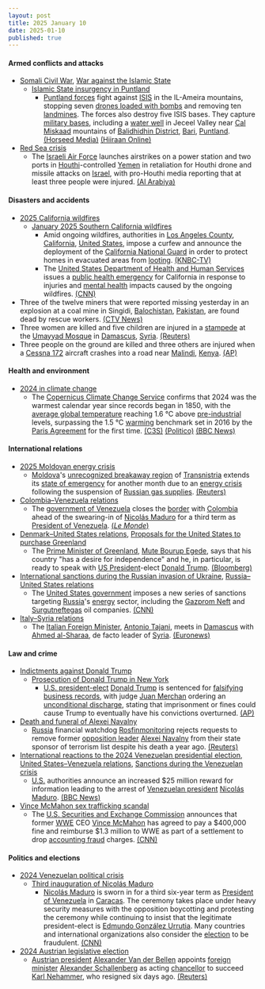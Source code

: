 ```yaml
---
layout: post
title: 2025 January 10
date: 2025-01-10
published: true
---
```



#### Armed conflicts and attacks

* [Somali Civil War](https://en.wikipedia.org/wiki/Somali_Civil_War_%282009%E2%80%93present%29 "Somali Civil War (2009–present)"), [War against the Islamic State](https://en.wikipedia.org/wiki/War_against_the_Islamic_State "War against the Islamic State")
  * [Islamic State insurgency in Puntland](https://en.wikipedia.org/wiki/Islamic_State_insurgency_in_Puntland "Islamic State insurgency in Puntland")
    * [Puntland forces](https://en.wikipedia.org/wiki/Puntland_Security_Force "Puntland Security Force") fight against [ISIS](https://en.wikipedia.org/wiki/Islamic_State_%E2%80%93_Somalia_Province "Islamic State – Somalia Province") in the IL-Ameira mountains, stopping seven [drones loaded with bombs](https://en.wikipedia.org/wiki/Loitering_munition "Loitering munition") and removing ten [landmines](https://en.wikipedia.org/wiki/Landmines "Landmines"). The forces also destroy five ISIS bases. They capture [military bases](https://en.wikipedia.org/wiki/Military_bases "Military bases"), including a [water well](https://en.wikipedia.org/wiki/Water_well "Water well") in Jeceel Valley near [Cal Miskaad](https://en.wikipedia.org/wiki/Cal_Miskaad "Cal Miskaad") mountains of [Balidhidhin District](https://en.wikipedia.org/wiki/Balidhidhin_District "Balidhidhin District"), [Bari](https://en.wikipedia.org/wiki/Bari%2C_Somalia "Bari, Somalia"), [Puntland](https://en.wikipedia.org/wiki/Puntland "Puntland"). [(Horseed Media)](https://horseedmedia.net/puntland-forces-gain-ground-in-offensive-against-isis-stronghold/398718/) [(Hiiraan Online)](https://www.hiiraan.com/news/2025/Jan/wararka_maanta10-188970.htm?utm_source=hiiraan&utm_medium=WararkaMaantaFront)
* [Red Sea crisis](https://en.wikipedia.org/wiki/Red_Sea_crisis "Red Sea crisis")
  * The [Israeli Air Force](https://en.wikipedia.org/wiki/Israeli_Air_Force "Israeli Air Force") launches airstrikes on a power station and two ports in [Houthi](https://en.wikipedia.org/wiki/Houthi "Houthi")-controlled [Yemen](https://en.wikipedia.org/wiki/Yemen "Yemen") in retaliation for Houthi drone and missile attacks on [Israel](https://en.wikipedia.org/wiki/Israel "Israel"), with pro-Houthi media reporting that at least three people were injured. [(Al Arabiya)](https://english.alarabiya.net/News/gulf/2025/01/10/security-firm-says-airstrikes-reported-in-houthi-controlled-yemen-including-oil-port)

#### Disasters and accidents

* [2025 California wildfires](https://en.wikipedia.org/wiki/2025_California_wildfires "2025 California wildfires")
  * [January 2025 Southern California wildfires](https://en.wikipedia.org/wiki/January_2025_Southern_California_wildfires "January 2025 Southern California wildfires")
    * Amid ongoing wildfires, authorities in [Los Angeles County](https://en.wikipedia.org/wiki/Los_Angeles_County "Los Angeles County"), [California](https://en.wikipedia.org/wiki/California "California"), [United States](https://en.wikipedia.org/wiki/United_States "United States"), impose a curfew and announce the deployment of the [California National Guard](https://en.wikipedia.org/wiki/California_National_Guard "California National Guard") in order to protect homes in evacuated areas from [looting](https://en.wikipedia.org/wiki/Looting "Looting"). [(KNBC-TV)](https://www.nbclosangeles.com/news/california-wildfires/curfew-la-county-wildfires/3600157/)
    * The [United States Department of Health and Human Services](https://en.wikipedia.org/wiki/United_States_Department_of_Health_and_Human_Services "United States Department of Health and Human Services") issues a [public health emergency](https://en.wikipedia.org/wiki/Public_health_emergency_%28United_States%29 "Public health emergency (United States)") for California in response to injuries and [mental health](https://en.wikipedia.org/wiki/Mental_health "Mental health") impacts caused by the ongoing wildfires. [(CNN)](https://www.cnn.com/weather/live-news/los-angeles-wildfires-palisades-eaton-california-01-10-25-hnk/index.html)
* Three of the twelve miners that were reported missing yesterday in an explosion at a coal mine in Singidi, [Balochistan](https://en.wikipedia.org/wiki/Balochistan%2C_Pakistan "Balochistan, Pakistan"), [Pakistan](https://en.wikipedia.org/wiki/Pakistan "Pakistan"), are found dead by rescue workers. [(CTV News)](https://www.ctvnews.ca/world/bodies-found-after-gas-explosion-causes-coal-mine-to-collapse-in-southwest-pakistan-1.7171084)
* Three women are killed and five children are injured in a [stampede](https://en.wikipedia.org/wiki/Crowd_collapses_and_crushes#crowd_%22stampedes%22 "Crowd collapses and crushes") at the [Umayyad Mosque](https://en.wikipedia.org/wiki/Umayyad_Mosque "Umayyad Mosque") in [Damascus](https://en.wikipedia.org/wiki/Damascus "Damascus"), [Syria](https://en.wikipedia.org/wiki/Syria "Syria"). [(Reuters)](https://www.reuters.com/world/middle-east/stampede-kills-three-women-injures-five-children-umayyad-mosque-damascus-2025-01-10/)
* Three people on the ground are killed and three others are injured when a [Cessna 172](https://en.wikipedia.org/wiki/Cessna_172 "Cessna 172") aircraft crashes into a road near [Malindi](https://en.wikipedia.org/wiki/Malindi "Malindi"), [Kenya](https://en.wikipedia.org/wiki/Kenya "Kenya"). [(AP)](https://apnews.com/article/kenya-plane-crash-malindi-3c41baec5aa126b1d25d93313566f14d)

#### Health and environment

* [2024 in climate change](https://en.wikipedia.org/wiki/2024_in_climate_change "2024 in climate change")
  * The [Copernicus Climate Change Service](https://en.wikipedia.org/wiki/Copernicus_Climate_Change_Service "Copernicus Climate Change Service") confirms that 2024 was the warmest calendar year since records began in 1850, with the [average global temperature](https://en.wikipedia.org/wiki/Global_surface_temperature "Global surface temperature") reaching 1.6 °C above [pre-industrial](https://en.wikipedia.org/wiki/Pre-industrial_society "Pre-industrial society") levels, surpassing the 1.5 °C [warming](https://en.wikipedia.org/wiki/Climate_change "Climate change") benchmark set in 2016 by the [Paris Agreement](https://en.wikipedia.org/wiki/Paris_Agreement "Paris Agreement") for the first time. [(C3S)](https://climate.copernicus.eu/global-climate-highlights-2024) [(Politico)](https://www.politico.eu/article/world-edge-breaching-paris-agreement-scientists-say-planet-heating-hottest-year-climate-change/) [(BBC News)](https://www.bbc.com/news/articles/cd7575x8yq5o)

#### International relations

* [2025 Moldovan energy crisis](https://en.wikipedia.org/wiki/2025_Moldovan_energy_crisis "2025 Moldovan energy crisis")
  * [Moldova](https://en.wikipedia.org/wiki/Moldova "Moldova")'s [unrecognized breakaway region](https://en.wikipedia.org/wiki/List_of_states_with_limited_recognition "List of states with limited recognition") of [Transnistria](https://en.wikipedia.org/wiki/Transnistria "Transnistria") extends its [state of emergency](https://en.wikipedia.org/wiki/State_of_emergency "State of emergency") for another month due to an [energy crisis](https://en.wikipedia.org/wiki/Energy_crisis "Energy crisis") following the suspension of [Russian gas supplies](https://en.wikipedia.org/wiki/Russia_in_the_European_energy_sector "Russia in the European energy sector"). [(Reuters)](https://www.reuters.com/world/europe/moldovas-pro-russian-separatists-extend-state-emergency-amid-gas-cutoff-2025-01-10/)
* [Colombia–Venezuela relations](https://en.wikipedia.org/wiki/Colombia%E2%80%93Venezuela_relations "Colombia–Venezuela relations")
  * The [government of Venezuela](https://en.wikipedia.org/wiki/Government_of_Venezuela "Government of Venezuela") closes the [border](https://en.wikipedia.org/wiki/Colombia%E2%80%93Venezuela_border "Colombia–Venezuela border") with [Colombia](https://en.wikipedia.org/wiki/Colombia "Colombia") ahead of the swearing-in of [Nicolás Maduro](https://en.wikipedia.org/wiki/Nicol%C3%A1s_Maduro "Nicolás Maduro") for a third term as [President of Venezuela](https://en.wikipedia.org/wiki/President_of_Venezuela "President of Venezuela"). [(*Le Monde*)](https://www.lemonde.fr/en/international/article/2025/01/10/venezuela-closes-colombia-border-ahead-of-maduro-s-swearing-in_6736907_4.html)
* [Denmark–United States relations](https://en.wikipedia.org/wiki/Denmark%E2%80%93United_States_relations "Denmark–United States relations"), [Proposals for the United States to purchase Greenland](https://en.wikipedia.org/wiki/Proposals_for_the_United_States_to_purchase_Greenland "Proposals for the United States to purchase Greenland")
  * The [Prime Minister of Greenland](https://en.wikipedia.org/wiki/Prime_Minister_of_Greenland "Prime Minister of Greenland"), [Mute Bourup Egede](https://en.wikipedia.org/wiki/Mute_Bourup_Egede "Mute Bourup Egede"), says that his country "has a desire for independence" and he, in particular, is ready to speak with [US President](https://en.wikipedia.org/wiki/President_of_the_United_States "President of the United States")-elect [Donald Trump](https://en.wikipedia.org/wiki/Donald_Trump "Donald Trump"). [(Bloomberg)](https://edition.cnn.com/2025/01/10/americas/greenland-trump-denmark-press-conference-intl-latam/index.html)
* [International sanctions during the Russian invasion of Ukraine](https://en.wikipedia.org/wiki/International_sanctions_during_the_Russian_invasion_of_Ukraine "International sanctions during the Russian invasion of Ukraine"), [Russia–United States relations](https://en.wikipedia.org/wiki/Russia%E2%80%93United_States_relations "Russia–United States relations")
  * The [United States government](https://en.wikipedia.org/wiki/United_States_government "United States government") imposes a new series of sanctions targeting [Russia](https://en.wikipedia.org/wiki/Russia "Russia")'s [energy](https://en.wikipedia.org/wiki/Energy_in_Russia "Energy in Russia") sector, including the [Gazprom Neft](https://en.wikipedia.org/wiki/Gazprom_Neft "Gazprom Neft") and [Surgutneftegas](https://en.wikipedia.org/wiki/Surgutneftegas "Surgutneftegas") oil companies. [(CNN)](https://edition.cnn.com/2025/01/10/politics/biden-admin-russia-energy-sanctions-ukraine/index.html)
* [Italy–Syria relations](https://en.wikipedia.org/wiki/Italy%E2%80%93Syria_relations "Italy–Syria relations")
  * The [Italian Foreign Minister](https://en.wikipedia.org/wiki/Foreign_Minister_of_Italy "Foreign Minister of Italy"), [Antonio Tajani](https://en.wikipedia.org/wiki/Antonio_Tajani "Antonio Tajani"), meets in [Damascus](https://en.wikipedia.org/wiki/Damascus "Damascus") with [Ahmed al-Sharaa](https://en.wikipedia.org/wiki/Ahmed_al-Sharaa "Ahmed al-Sharaa"), de facto leader of [Syria](https://en.wikipedia.org/wiki/Syria "Syria"). [(Euronews)](https://es.euronews.com/2025/01/10/tajani-se-reune-con-al-sharaa-en-damasco-italia-sera-el-puente-entre-la-nueva-siria-y-la-u)

#### Law and crime

* [Indictments against Donald Trump](https://en.wikipedia.org/wiki/Indictments_against_Donald_Trump "Indictments against Donald Trump")
  * [Prosecution of Donald Trump in New York](https://en.wikipedia.org/wiki/Prosecution_of_Donald_Trump_in_New_York "Prosecution of Donald Trump in New York")
    * [U.S. president-elect](https://en.wikipedia.org/wiki/President-elect_of_the_United_States "President-elect of the United States") [Donald Trump](https://en.wikipedia.org/wiki/Donald_Trump "Donald Trump") is sentenced for [falsifying business records](https://en.wikipedia.org/wiki/Falsifying_business_records "Falsifying business records"), with judge [Juan Merchan](https://en.wikipedia.org/wiki/Juan_Merchan "Juan Merchan") ordering an [unconditional discharge](https://en.wikipedia.org/wiki/Unconditional_discharge "Unconditional discharge"), stating that imprisonment or fines could cause Trump to eventually have his convictions overturned. [(AP)](https://apnews.com/article/trump-hush-money-sentencing-stormy-daniels-33e070bd3c1acb609bba13f23d784a3a)
* [Death and funeral of Alexei Navalny](https://en.wikipedia.org/wiki/Death_and_funeral_of_Alexei_Navalny "Death and funeral of Alexei Navalny")
  * [Russia](https://en.wikipedia.org/wiki/Russia "Russia") financial watchdog [Rosfinmonitoring](https://en.wikipedia.org/wiki/Rosfinmonitoring "Rosfinmonitoring") rejects requests to remove former [opposition leader](https://en.wikipedia.org/wiki/Opposition_to_Vladimir_Putin_in_Russia "Opposition to Vladimir Putin in Russia") [Alexei Navalny](https://en.wikipedia.org/wiki/Alexei_Navalny "Alexei Navalny") from their state sponsor of terrorism list despite his death a year ago. [(Reuters)](https://www.reuters.com/world/europe/russia-wont-cancel-navalnys-terrorist-status-even-though-hes-dead-widow-says-2025-01-10/)
* [International reactions to the 2024 Venezuelan presidential election](https://en.wikipedia.org/wiki/International_reactions_to_the_2024_Venezuelan_presidential_election "International reactions to the 2024 Venezuelan presidential election"), [United States–Venezuela relations](https://en.wikipedia.org/wiki/United_States%E2%80%93Venezuela_relations "United States–Venezuela relations"), [Sanctions during the Venezuelan crisis](https://en.wikipedia.org/wiki/Sanctions_during_the_Venezuelan_crisis "Sanctions during the Venezuelan crisis")
  * [U.S.](https://en.wikipedia.org/wiki/U.S. "U.S.") authorities announce an increased $25 million reward for information leading to the arrest of [Venezuelan president](https://en.wikipedia.org/wiki/President_of_Venezuela "President of Venezuela") [Nicolás Maduro](https://en.wikipedia.org/wiki/Nicol%C3%A1s_Maduro "Nicolás Maduro"). [(BBC News)](https://www.bbc.com/news/articles/c4g9ezyw0keo)
* [Vince McMahon sex trafficking scandal](https://en.wikipedia.org/wiki/Vince_McMahon_sex_trafficking_scandal "Vince McMahon sex trafficking scandal")
  * The [U.S. Securities and Exchange Commission](https://en.wikipedia.org/wiki/U.S._Securities_and_Exchange_Commission "U.S. Securities and Exchange Commission") announces that former [WWE](https://en.wikipedia.org/wiki/WWE "WWE") CEO [Vince McMahon](https://en.wikipedia.org/wiki/Vince_McMahon "Vince McMahon") has agreed to pay a $400,000 fine and reimburse $1.3 million to WWE as part of a settlement to drop [accounting fraud](https://en.wikipedia.org/wiki/Accounting_fraud "Accounting fraud") charges. [(CNN)](https://edition.cnn.com/2025/01/10/business/wwe-vince-mcmahon-sec-settlement/index.html)

#### Politics and elections

* [2024 Venezuelan political crisis](https://en.wikipedia.org/wiki/2024_Venezuelan_political_crisis "2024 Venezuelan political crisis")
  * [Third inauguration of Nicolás Maduro](https://en.wikipedia.org/wiki/Third_inauguration_of_Nicol%C3%A1s_Maduro "Third inauguration of Nicolás Maduro")
    * [Nicolás Maduro](https://en.wikipedia.org/wiki/Nicol%C3%A1s_Maduro "Nicolás Maduro") is sworn in for a third six-year term as [President of Venezuela](https://en.wikipedia.org/wiki/President_of_Venezuela "President of Venezuela") in [Caracas](https://en.wikipedia.org/wiki/Caracas "Caracas"). The ceremony takes place under heavy security measures with the opposition boycotting and protesting the ceremony while continuing to insist that the legitimate president-elect is [Edmundo González Urrutia](https://en.wikipedia.org/wiki/Edmundo_Gonz%C3%A1lez_Urrutia "Edmundo González Urrutia"). Many countries and international organizations also consider the [election](https://en.wikipedia.org/wiki/2024_Venezuelan_presidential_election "2024 Venezuelan presidential election") to be fraudulent. [(CNN)](https://edition.cnn.com/2025/01/10/americas/venezuelas-nicolas-maduro-sworn-in-intl/index.html)
* [2024 Austrian legislative election](https://en.wikipedia.org/wiki/2024_Austrian_legislative_election "2024 Austrian legislative election")
  * [Austrian president](https://en.wikipedia.org/wiki/President_of_Austria "President of Austria") [Alexander Van der Bellen](https://en.wikipedia.org/wiki/Alexander_Van_der_Bellen "Alexander Van der Bellen") appoints [foreign minister](https://en.wikipedia.org/wiki/Foreign_Minister_of_Austria "Foreign Minister of Austria") [Alexander Schallenberg](https://en.wikipedia.org/wiki/Alexander_Schallenberg "Alexander Schallenberg") as acting [chancellor](https://en.wikipedia.org/wiki/Chancellor_of_Austria "Chancellor of Austria") to succeed [Karl Nehammer](https://en.wikipedia.org/wiki/Karl_Nehammer "Karl Nehammer"), who resigned six days ago. [(Reuters)](https://www.reuters.com/world/europe/austrian-foreign-minister-schallenberg-takes-over-caretaker-chancellor-2025-01-10/)
